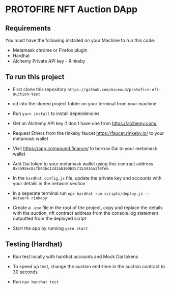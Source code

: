 # PROTOFIRE NFT Auction DApp

## Requirements

You must have the following installed on your Machine to run this code:

- Metamask chrome or Firefox plugin
- Hardhat
- Alchemy Private API key - Rinkeby 

## To run this project  

- First clone this repository `https://github.com/miceuud/protofire-nft-auction-test`

- cd into the cloned project folder on your terminal from your machine

- Run `yarn install` to install dependencies

- Get an Alchemy API key if don't have one from https://alchemy.com/

- Request Ethers from the rinkeby faucet https://faucet.rinkeby.io/ to your metamask wallet

- Visit https://app.compound.finance/ to borrow Dai to your metamask wallet

- Add Dai token to your metamask wallet using this contract address `0x5592ec0cfb4dbc12d3ab100b257153436a1f0fea`

- In the `hardhat.config.js` file, update the private key and accounts with your details in the network section 

- In a seperate terminal run `npx hardhat run scripts/deploy.js --network rinkeby`

- Create a `.env` file in the root of the project, copy and replace the details with the auction, nft contract address from the console.log statement outputted from the deployed script

- Start the app by running `yarn start`


## Testing (Hardhat)

- Run test locally with hardhat accounts and Mock Dai tokens 

- To speed up test, change the auction end-time in the auction contract to 30 seconds

- Run `npx hardhat test`



